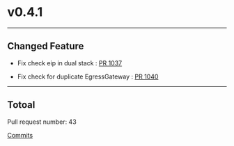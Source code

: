 
# v0.4.1

***

## Changed Feature

* Fix check eip in dual stack : [PR 1037](https://github.com/spidernet-io/egressgateway/pull/1037)

* Fix check for duplicate EgressGateway : [PR 1040](https://github.com/spidernet-io/egressgateway/pull/1040)



***

## Totoal 

Pull request number: 43

[ Commits ](https://github.com/spidernet-io/egressgateway/compare/v0.4.0...v0.4.1)
